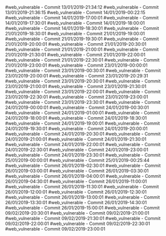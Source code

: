 #web_vulnerable - Commit 13/01/2019-21:34:12
#web_vulnerable - Commit 13/01/2019-21:36:15
#web_vulnerable - Commit 14/01/2019-00:22:15
#web_vulnerable - Commit 14/01/2019-17:00:01
#web_vulnerable - Commit 14/01/2019-17:30:01
#web_vulnerable - Commit 14/01/2019-18:00:01
#web_vulnerable - Commit 14/01/2019-18:30:01
#web_vulnerable - Commit 21/01/2019-18:30:01
#web_vulnerable - Commit 21/01/2019-19:00:01
#web_vulnerable - Commit 21/01/2019-19:30:01
#web_vulnerable - Commit 21/01/2019-20:00:01
#web_vulnerable - Commit 21/01/2019-20:30:01
#web_vulnerable - Commit 21/01/2019-21:00:01
#web_vulnerable - Commit 21/01/2019-21:30:01
#web_vulnerable - Commit 21/01/2019-22:00:01
#web_vulnerable - Commit 21/01/2019-22:30:01
#web_vulnerable - Commit 21/01/2019-23:00:01
#web_vulnerable - Commit 23/01/2019-00:00:01
#web_vulnerable - Commit 23/01/2019-00:30:01
#web_vulnerable - Commit 23/01/2019-20:00:01
#web_vulnerable - Commit 23/01/2019-20:29:31
#web_vulnerable - Commit 23/01/2019-20:30:01
#web_vulnerable - Commit 23/01/2019-21:00:01
#web_vulnerable - Commit 23/01/2019-21:30:01
#web_vulnerable - Commit 23/01/2019-22:00:01
#web_vulnerable - Commit 23/01/2019-22:30:01
#web_vulnerable - Commit 23/01/2019-23:00:01
#web_vulnerable - Commit 23/01/2019-23:30:01
#web_vulnerable - Commit 24/01/2019-00:00:01
#web_vulnerable - Commit 24/01/2019-00:30:01
#web_vulnerable - Commit 24/01/2019-01:00:01
#web_vulnerable - Commit 24/01/2019-18:00:01
#web_vulnerable - Commit 24/01/2019-18:30:01
#web_vulnerable - Commit 24/01/2019-19:00:01
#web_vulnerable - Commit 24/01/2019-19:30:01
#web_vulnerable - Commit 24/01/2019-20:00:01
#web_vulnerable - Commit 24/01/2019-20:30:01
#web_vulnerable - Commit 24/01/2019-21:00:01
#web_vulnerable - Commit 24/01/2019-21:30:01
#web_vulnerable - Commit 24/01/2019-22:00:01
#web_vulnerable - Commit 24/01/2019-22:30:01
#web_vulnerable - Commit 24/01/2019-23:00:01
#web_vulnerable - Commit 24/01/2019-23:30:01
#web_vulnerable - Commit 25/01/2019-00:00:01
#web_vulnerable - Commit 25/01/2019-00:25:44
#web_vulnerable - Commit 26/01/2019-02:30:01
#web_vulnerable - Commit 26/01/2019-03:00:01
#web_vulnerable - Commit 26/01/2019-03:30:01
#web_vulnerable - Commit 26/01/2019-04:00:01
#web_vulnerable - Commit 26/01/2019-04:30:01
#web_vulnerable - Commit 26/01/2019-11:00:01
#web_vulnerable - Commit 26/01/2019-11:30:01
#web_vulnerable - Commit 26/01/2019-12:00:01
#web_vulnerable - Commit 26/01/2019-12:30:01
#web_vulnerable - Commit 26/01/2019-13:00:01
#web_vulnerable - Commit 26/01/2019-13:30:01
#web_vulnerable - Commit 26/01/2019-14:30:01
#web_vulnerable - Commit 26/01/2019-15:00:01
#web_vulnerable - Commit 09/02/2019-20:30:01
#web_vulnerable - Commit 09/02/2019-21:00:01
#web_vulnerable - Commit 09/02/2019-21:30:01
#web_vulnerable - Commit 09/02/2019-22:00:01
#web_vulnerable - Commit 09/02/2019-22:30:01
#web_vulnerable - Commit 09/02/2019-23:00:01

